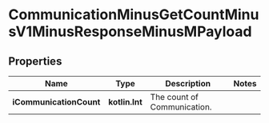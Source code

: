 
# CommunicationMinusGetCountMinusV1MinusResponseMinusMPayload

## Properties
Name | Type | Description | Notes
------------ | ------------- | ------------- | -------------
**iCommunicationCount** | **kotlin.Int** | The count of Communication. | 



